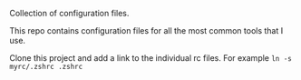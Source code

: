 Collection of configuration files.

This repo contains configuration files for all the most
common tools that I use.

Clone this project and add a link to the individual rc files.
For example `ln -s myrc/.zshrc .zshrc`
